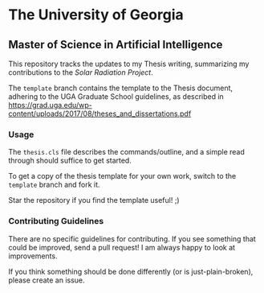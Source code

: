 # The University of Georgia
## Master of Science in Artificial Intelligence

This repository tracks the updates to my Thesis writing, summarizing my contributions to the _Solar Radiation Project_.

The `template` branch contains the template to the Thesis document, adhering to the UGA Graduate School guidelines, as described in https://grad.uga.edu/wp-content/uploads/2017/08/theses_and_dissertations.pdf

### Usage
The `thesis.cls` file describes the commands/outline, and a simple read through should suffice to get started.

To get a copy of the thesis template for your own work, switch to the `template` branch and fork it.

Star the repository if you find the template useful! ;)

### Contributing Guidelines
There are no specific guidelines for contributing. If you see something that could be improved, send a pull request! I am always happy to look at improvements.

If you think something should be done differently (or is just-plain-broken), please create an issue.
